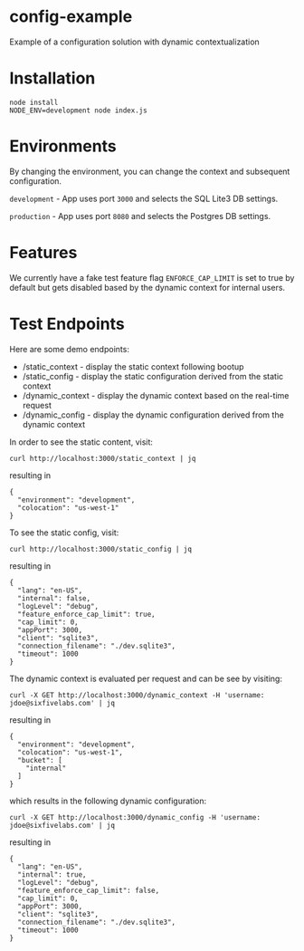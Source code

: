 # config-example
Example of a configuration solution with dynamic contextualization

# Installation

````
node install
NODE_ENV=development node index.js
````

# Environments

By changing the environment, you can change the context and subsequent configuration.

`development` - App uses port `3000` and selects the SQL Lite3 DB settings.

`production` - App uses port `8080` and selects the Postgres DB settings.

# Features

We currently have a fake test feature flag `ENFORCE_CAP_LIMIT` is set to true by default but gets disabled based by the dynamic context for internal users.

# Test Endpoints

Here are some demo endpoints:

- /static_context - display the static context following bootup
- /static_config - display the static configuration derived from the static context
- /dynamic_context - display the dynamic context based on the real-time request
- /dynamic_config - display the dynamic configuration derived from the dynamic context

In order to see the static content, visit:
````
curl http://localhost:3000/static_context | jq
````

resulting in

````
{
  "environment": "development",
  "colocation": "us-west-1"
}
````

To see the static config, visit:
````
curl http://localhost:3000/static_config | jq
````

resulting in

````
{
  "lang": "en-US",
  "internal": false,
  "logLevel": "debug",
  "feature_enforce_cap_limit": true,
  "cap_limit": 0,
  "appPort": 3000,
  "client": "sqlite3",
  "connection_filename": "./dev.sqlite3",
  "timeout": 1000
}
````

The dynamic context is evaluated per request and can be see by visiting:

````
curl -X GET http://localhost:3000/dynamic_context -H 'username: jdoe@sixfivelabs.com' | jq
````

resulting in

````
{
  "environment": "development",
  "colocation": "us-west-1",
  "bucket": [
    "internal"
  ]
}
````

which results in the following dynamic configuration:

````
curl -X GET http://localhost:3000/dynamic_config -H 'username: jdoe@sixfivelabs.com' | jq
````

resulting in

````
{
  "lang": "en-US",
  "internal": true,
  "logLevel": "debug",
  "feature_enforce_cap_limit": false,
  "cap_limit": 0,
  "appPort": 3000,
  "client": "sqlite3",
  "connection_filename": "./dev.sqlite3",
  "timeout": 1000
}

````

